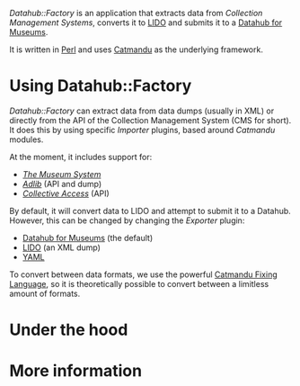 _Datahub::Factory_ is an application that extracts data from _Collection Management Systems_, converts it to [LIDO](http://network.icom.museum/cidoc/working-groups/lido/what-is-lido/) and submits it to a [Datahub for Museums](https://github.com/thedatahub/Datahub).

It is written in [Perl](https://www.perl.org/) and uses [Catmandu](http://librecat.org/) as the underlying framework.

# Using Datahub::Factory
_Datahub::Factory_ can extract data from data dumps (usually in XML) or directly from the API of the Collection Management System (CMS for short). It does this by using specific _Importer_ plugins, based around _Catmandu_ modules.

At the moment, it includes support for:

* [_The Museum System_](http://www.gallerysystems.com/products-and-services/tms/)
* [_Adlib_](http://www.adlibsoft.nl/) (API and dump)
* [_Collective Access_](http://collectiveaccess.org/) (API)

By default, it will convert data to LIDO and attempt to submit it to a Datahub. However, this can be changed by changing the _Exporter_ plugin:

* [Datahub for Museums](https://github.com/thedatahub/Datahub) (the default)
* [LIDO](http://network.icom.museum/cidoc/working-groups/lido/what-is-lido/) (an XML dump)
* [YAML](http://yaml.org/)

To convert between data formats, we use the powerful [Catmandu Fixing Language](https://github.com/LibreCat/Catmandu/wiki/Fixes-Cheat-Sheet), so it is theoretically possible to convert between a limitless amount of formats.

# Under the hood

# More information
